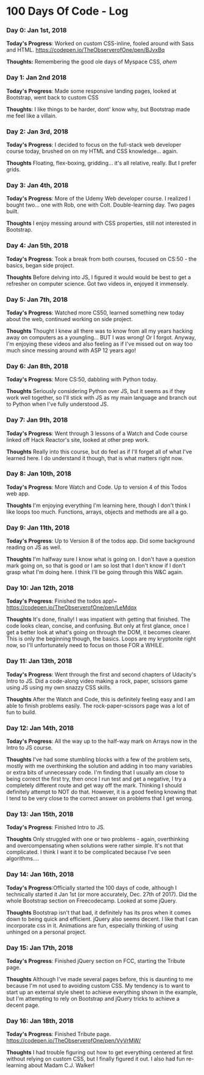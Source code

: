 # 100 Days Of Code - Log

### Day 0: Jan 1st, 2018

**Today's Progress**: Worked on custom CSS-inline, fooled around with Sass and HTML.  https://codepen.io/TheObserverofOne/pen/BJvxBq

**Thoughts:** Remembering the good ole days of Myspace CSS, *ahem*


### Day 1: Jan 2nd 2018 

**Today's Progress**: Made some responsive landing pages, looked at Bootstrap, went back to custom CSS

**Thoughts**: I like things to be harder, dont' know why, but Bootstrap made me feel like a villain.



### Day 2: Jan 3rd, 2018

**Today's Progress**: I decided to focus on the full-stack web developer course today, brushed on on my HTML and CSS knowledge... again.  

**Thoughts** Floating, flex-boxing, gridding... it's all relative, really.  But I prefer grids.  



### Day 3: Jan 4th, 2018

**Today's Progress**: More of the Udemy Web developer course.  I realized I bought two... one with Rob, one with Colt.  Double-learning day.  Two pages built.  

**Thoughts** I enjoy messing around with CSS properties, still not interested in Bootstrap.  



### Day 4: Jan 5th, 2018

**Today's Progress**: Took a break from both courses, focused on CS:50 - the basics, began side project.  

**Thoughts** Before delving into JS, I figured it would would be best to get a refresher on computer science.  Got two videos in, enjoyed it immensely. 



### Day 5: Jan 7th, 2018

**Today's Progress**: Watched more CS50, learned something new today about the web, continued working on side project.  

**Thoughts** Thought I knew all there was to know from all my years hacking away on computers as a youngling... BUT I was wrong!  Or I forgot.  Anyway, I'm enjoying these videos and also feeling as if I've missed out on way too much since messing around with ASP 12 years ago!



### Day 6: Jan 8th, 2018

**Today's Progress**: More CS:50, dabbling with Python today.  

**Thoughts** Seriously considering Python over JS, but it seems as if they work well together, so I'll stick with JS as my main language and branch out to Python when I've fully understood JS.



### Day 7: Jan 9th, 2018

**Today's Progress**: Went through 3 lessons of a Watch and Code course linked off Hack Reactor's site, looked at other prep work.  

**Thoughts** Really into this course, but do feel as if I'll forget all of what I've learned here.  I do understand it though, that is what matters right now.



### Day 8: Jan 10th, 2018

**Today's Progress**: More Watch and Code.  Up to version 4 of this Todos web app.    

**Thoughts** I'm enjoying everything I'm learning here, though I don't think I like loops too much.  Functions, arrays, objects and methods are all a go.



### Day 9: Jan 11th, 2018

**Today's Progress**: Up to Version 8 of the todos app.  Did some background reading on JS as well.  

**Thoughts** I'm halfway sure I know what is going on.  I don't have a question mark going on, so that is good or I am so lost that I don't know if I don't grasp what I'm doing here.  I think I'll be going through this W&C again.



### Day 10: Jan 12th, 2018

**Today's Progress**: Finished the todos app!~  https://codepen.io/TheObserverofOne/pen/LeMdqx

**Thoughts** It's done, finally!  I was impatient with getting that finished.  The code looks clean, concise, and confusing.  But only at first glance, once I get a better look at what's going on through the DOM, it becomes clearer.  This is only the beginning though, the basics.  Loops are my kryptonite right now, so I'll unfortunately need to focus on those FOR a WHILE.  



### Day 11: Jan 13th, 2018

**Today's Progress**: Went through the first and second chapters of Udacity's Intro to JS. Did a code-along video making a rock, paper, scissors game using JS using my own snazzy CSS skills.   

**Thoughts** After the Watch and Code, this is definitely feeling easy and I am able to finish problems easily.  The rock-paper-scissors page was a lot of fun to build.



### Day 12: Jan 14th, 2018

**Today's Progress**: All the way up to the half-way mark on Arrays now in the Intro to JS course.   

**Thoughts** I've had some stumbling blocks with a few of the problem sets, mostly with me overthinking the solution and adding in too many variables or extra bits of unnecessary code.  I'm finding that I usually am close to being correct the first try, then once I run test and get a negative, I try a completely different route and get way off the mark.  Thinking I should definitely attempt to NOT do that.  However, it is a good feeling knowing that I tend to be very close to the correct answer on problems that I get wrong.   



### Day 13: Jan 15th, 2018

**Today's Progress**: Finished Intro to JS.    

**Thoughts** Only struggled with one or two problems - again, overthinking and overcompensating when solutions were rather simple.  It's not that complicated.  I think I want it to be complicated because I've seen algorithms....  



### Day 14: Jan 16th, 2018

**Today's Progress**:Officially started the 100 days of code, although I technically started it Jan 1st (or more accurately, Dec. 27th of 2017).  Did the whole Bootstrap section on Freecodecamp.  Looked at some jQuery.  

**Thoughts** Bootstrap isn't that bad, it definitely has its pros when it comes down to being quick and efficient.  jQuery also seems decent.  I like that I can incorporate css in it.  Animations are fun, especially thinking of using unhinged on a personal project. 



### Day 15: Jan 17th, 2018

**Today's Progress**: Finished jQuery section on FCC, starting the Tribute page. 

**Thoughts** Although I've made several pages before, this is daunting to me because I'm not used to avoiding custom CSS.  My tendency is to want to start up an external style sheet to achieve everything shown in the example, but I'm attempting to rely on Bootstrap and jQuery tricks to achieve a decent page. 



### Day 16: Jan 18th, 2018

**Today's Progress**: Finished Tribute page. https://codepen.io/TheObserverofOne/pen/VyVrMW/

**Thoughts** I had trouble figuring out how to get everything centered at first without relying on custom CSS, but I finally figured it out.  I also had fun re-learning about Madam C.J. Walker!   









  




